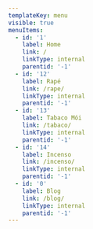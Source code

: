 ```yaml
---
templateKey: menu
visible: true
menuItems:
  - id: '1'
    label: Home
    link: /
    linkType: internal
    parentid: '-1'
  - id: '12'
    label: Rapé
    link: /rape/
    linkType: internal
    parentid: '-1'
  - id: '13'
    label: Tabaco Mói
    link: /tabaco/
    linkType: internal
    parentid: '-1'
  - id: '14'
    label: Incenso
    link: /incenso/
    linkType: internal
    parentid: '-1'
  - id: '0'
    label: Blog
    link: /blog/
    linkType: internal
    parentid: '-1'
---
```


